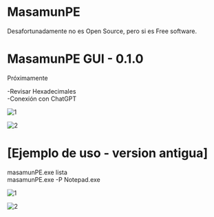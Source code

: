# MasamunPE

Desafortunadamente no es Open Source, pero si es Free software.<br>

<h1>MasamunPE GUI - 0.1.0</h1>

Próximamente

-Revisar Hexadecimales<br>
-Conexión con ChatGPT

![1](https://github.com/user-attachments/assets/d13cb8f8-e950-4daf-a4f8-224e7329174f)

![2](https://github.com/user-attachments/assets/13b42ceb-31e4-4d3b-b000-94f2663b7b8f)

<h1>[Ejemplo de uso - version antigua]</h1>

masamunPE.exe lista<br>
masamunPE.exe -P Notepad.exe<br>

![1](https://github.com/user-attachments/assets/b471d0fd-a3ec-41ba-a000-f8e700b14e18)

![2](https://github.com/user-attachments/assets/217ee510-082f-45fc-9abe-8d8ea0e72359)

